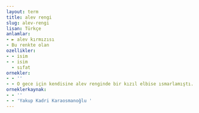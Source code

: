 ```yaml
---
layout: term
title: alev rengi
slug: alev-rengi
lisan: Türkçe
anlamlar:
- ► alev kırmızısı
- Bu renkte olan
ozellikler:
- - isim
- - isim
  - sıfat
ornekler:
- - ''
- - O gece için kendisine alev renginde bir kızıl elbise ısmarlamıştı.
orneklerkaynak:
- - ''
- - 'Yakup Kadri Karaosmanoğlu '
---
```

